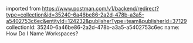 imported from https://www.postman.com/v1/backend/redirect?type=collection&id=35240-6a46be86-2a2d-478b-a3a5-a5402753c6ec&entityId=124232&publisherType=team&publisherId=37129
collectionId: 35240-6a46be86-2a2d-478b-a3a5-a5402753c6ec
name: How Do I Name Workspaces?